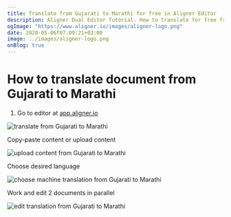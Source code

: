 ```yaml
---
title: Translate from Gujarati to Marathi for free in Aligner Editor
description: Aligner Dual Editor Tutorial. How to translate for free from Gujarati to Marathi. Aligner is multilingual document management platform. 
ogImage: "https://www.aligner.io/images/aligner-logo.png"
date: 2020-05-06T07:09:21+03:00
image: ../images/aligner-logo.png
onBlog: true
---
```


# How to translate document from Gujarati to Marathi

1. Go to editor at [app.aligner.io](https://app.aligner.io "Aligner App web page")

![translate from Gujarati to Marathi](../aligner-blank-editor.png "translate from Gujarati to Marathi")

Copy-paste content or upload content

![upload content from Gujarati to Marathi](../aligner-uploaded-document.png "upload content from Gujarati to Marathi")

Choose desired language

![choose machine translation from Gujarati to Marathi](../aligner-language-dropdown.png "choose machine translation from Gujarati to Marathi")

Work and edit 2 documents in parallel

![edit translation from Gujarati to Marathi](../aligner-double-sitded-editor.png "edit translation from Gujarati to Marathi")

